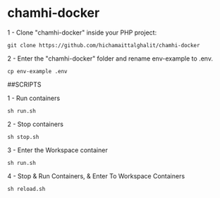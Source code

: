 # chamhi-docker


1 - Clone "chamhi-docker" inside your PHP project:

    git clone https://github.com/hichamaittalghalit/chamhi-docker


2 - Enter the "chamhi-docker" folder and rename env-example to .env.

    cp env-example .env


##SCRIPTS

1 - Run containers

    sh run.sh

2 - Stop containers

    sh stop.sh

3 - Enter the Workspace container

    sh run.sh
    
4 - Stop & Run Containers, & Enter To Workspace Containers    

    sh reload.sh
